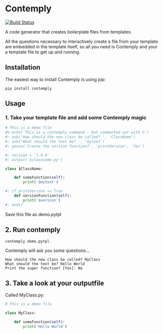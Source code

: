 # Contemply

[![Build Status](https://travis-ci.org/smertiens/contemply.svg?branch=master)](https://travis-ci.org/smertiens/contemply)


A code generator that creates boilerplate files from templates.

All the questions necessary to interactively create a file from your template are embedded in the template itself,
so all you need is Contemply and your a template file to get up and running.

## Installation

The easiest way to install Contemply is using pip:

````
pip install contemply
````

## Usage

### 1. Take your template file and add some Contemply magic

````python
# This is a demo file
#% echo('This is a contemply command - but commented out with %')
#: ask('How should the new class be called? ', 'ClassName')
#: ask('What should the text be? ', 'mytext')
#: yesno('Create the version function?', 'printVersion', 'Yes')

#: version = '1.0.0'
#: output('$classname.py')

class $ClassName:

    def someFunction(self):
        print('$mytext')

#: if printVersion == True
    def versionFunction(self):
        print('$version')
#: endif
````

Save this file as demo.pytpl

## 2. Run contemply

```
contemply demo.pytpl
```

Contemply will ask you some questions...


```
How should the new class be called? MyClass
What should the text be? Hello World
Print the super function? [Yes]: No
```

## 3. Take a look at your outputfile

Called MyClass.py:

````python
# This is a demo file

class MyClass:

    def someFunction(self):
        print('Hello World')
````

